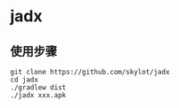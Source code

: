# jadx

## 使用步骤

```
git clone https://github.com/skylot/jadx
cd jadx
./gradlew dist
./jadx xxx.apk
```

